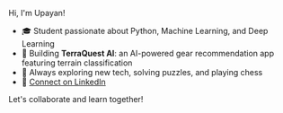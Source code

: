 Hi, I'm Upayan!

- 🎓 Student passionate about Python, Machine Learning, and Deep Learning
- 🚀 Building **TerraQuest AI**: an AI-powered gear recommendation app featuring terrain classification
- 🤖 Always exploring new tech, solving puzzles, and playing chess
- 🔗 [Connect on LinkedIn](https://www.linkedin.com/in/upayan-chaudhuri-4b48b5346/)

Let's collaborate and learn together!